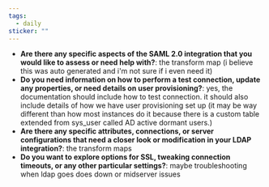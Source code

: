 ```yaml
---
tags:
  - daily
sticker: ""
---
```

- **Are there any specific aspects of the SAML 2.0 integration that you would like to assess or need help with?**: the transform map (i believe this was auto generated and i'm not sure if i even need it)
- **Do you need information on how to perform a test connection, update any properties, or need details on user provisioning?**: yes, the documentation should include how to test connection. it should also include details of how we have user provisioning set up (it may be way different than how most instances do it because there is a custom table extended from sys_user called AD active dormant users.)
- **Are there any specific attributes, connections, or server configurations that need a closer look or modification in your LDAP integration?**: the transform maps
- **Do you want to explore options for SSL, tweaking connection timeouts, or any other particular settings?**: maybe troubleshooting when ldap goes does down or midserver issues

